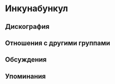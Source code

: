 # Инкунабункул



## Дискография


## Отношения с другими группами


## Обсуждения


## Упоминания

